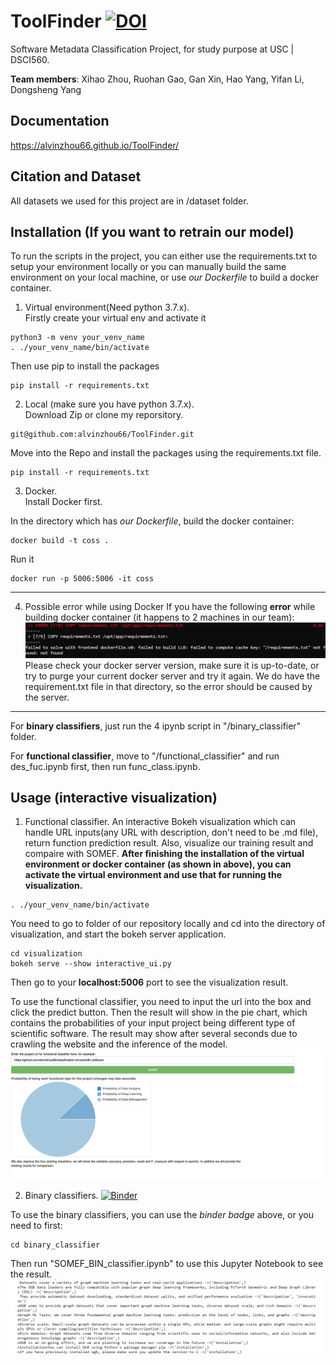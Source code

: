 # ToolFinder [![DOI](https://zenodo.org/badge/309178983.svg)](https://zenodo.org/badge/latestdoi/309178983)
 Software Metadata Classification Project, for study purpose at USC | DSCI560.
 
 <b>Team members</b>: Xihao Zhou, Ruohan Gao, Gan Xin, Hao Yang, Yifan Li, Dongsheng Yang
## Documentation
https://alvinzhou66.github.io/ToolFinder/
## Citation and Dataset
All datasets we used for this project are in /dataset folder.


## Installation (If you want to retrain our model)
To run the scripts in the project, you can either use the requirements.txt to setup your environment locally or you can manually build the same environment on your local machine, or use <i>our Dockerfile</i> to build a docker container.
1. Virtual environment(Need python 3.7.x).  
Firstly create your virtual env and activate it
```
python3 -m venv your_venv_name
. ./your_venv_name/bin/activate
```
Then use pip to install the packages
```
pip install -r requirements.txt
```
2. Local (make sure you have python 3.7.x).  
Download Zip or clone my reporsitory.
```
git@github.com:alvinzhou66/ToolFinder.git
```
Move into the Repo and install the packages using the requirements.txt file.
```
pip install -r requirements.txt
```
3. Docker.  
Install Docker first.  

In the directory which has <i>our Dockerfile</i>, build the docker container:
```
docker build -t coss .
```
Run it
```
docker run -p 5006:5006 -it coss
```  
--------------------------------------
4. Possible error while using Docker
If you have the following <b>error</b> while building docker container (it happens to 2 machines in our team):  
![image](/images/error.png) 
Please check your docker server version, make sure it is up-to-date, or try to purge your current docker server and try it again. We do have the requirement.txt file in that directory, so the error should be caused by the server.
--------------------------------------

For <b>binary classifiers</b>, just run the 4 ipynb script in "/binary_classifier" folder.

For <b>functional classifier</b>, move to "/functional_classifier" and run des_fuc.ipynb first, then run func_class.ipynb.
## Usage (interactive visualization)
1. Functional classifier. 
An interactive Bokeh visualization which can handle URL inputs(any URL with description, don't need to be .md file), return function prediction result. Also, visualize our training result and compaire with SOMEF.
<b>After finishing the installation of the virtual environment or docker container (as shown in above), you can activate the virtual environment and use that for running the visualization.</b>  
```
. ./your_venv_name/bin/activate
```
You need to go to folder of our repository locally and cd into the directory of visualization, and start the bokeh server application.   
```
cd visualization
bokeh serve --show interactive_ui.py
```
Then go to your <b>localhost:5006</b> port to see the visualization result.

To use the functional classifier, you need to input the url into the box and click the predict button. Then the result will show in the pie chart, which contains the probabilities of your input project being different type of scientific software. The result may show after several seconds due to crawling the website and the inference of the model.  
![image](/images/pie.png) 

2. Binary classifiers.  [![Binder](https://mybinder.org/badge_logo.svg)](https://mybinder.org/v2/gh/charlesxin97/ToolFinder_binder/main?filepath=binary_classifier%2FSOMEF_BIN_classifier.ipynb)
 
To use the binary classifiers, you can use the <i>binder badge</i> above, or you need to first:  
```
cd binary_classifier
```
Then run "SOMEF_BIN_classifier.ipynb" to use this Jupyter Notebook to see the result.
![image](/images/line.png)
